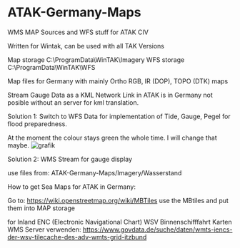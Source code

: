 # ATAK-Germany-Maps
WMS MAP Sources and WFS stuff for ATAK CIV

Written for Wintak, can be used with all TAK Versions

Map storage C:\ProgramData\WinTAK\Imagery
WFS storage C:\ProgramData\WinTAK\WFS

Map files for Germany with mainly Ortho RGB, IR (DOP), TOPO (DTK) maps


Stream Gauge Data as a KML Network Link in ATAK is in Germany not posible without an server for kml translation.


Solution 1: Switch to WFS Data for implementation of Tide, Gauge, Pegel for flood preparedness. 

At the moment the colour stays green the whole time.
I will change that maybe.
![grafik](https://github.com/user-attachments/assets/7dc2e5af-279a-4be2-8560-fecbec52c6f1)


Solution 2: WMS Stream for gauge display

use files from: ATAK-Germany-Maps/Imagery/Wasserstand



How to get Sea Maps for ATAK in Germany:

Go to: https://wiki.openstreetmap.org/wiki/MBTiles
use the MBtiles and put them into MAP storage

for Inland ENC (Electronic Navigational Chart) WSV
Binnenschifffahrt Karten WMS Server verwenden: https://www.govdata.de/suche/daten/wmts-iencs-der-wsv-tilecache-des-adv-wmts-grid-itzbund
